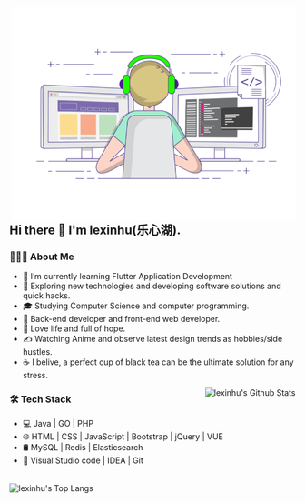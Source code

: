 <img align="right" alt="GIF" src="https://raw.githubusercontent.com/devSouvik/devSouvik/master/gif3.gif" width="500" />

## Hi there 👋  I'm lexinhu(乐心湖).

### 👨🏻‍💻 About Me 

- 🔭 I’m currently learning Flutter Application Development
- 🤔 Exploring new technologies and developing software solutions and quick hacks.
- 🎓 Studying Computer Science and computer programming.
- 💼 Back-end developer and front-end web developer.
- 🌱 Love life and full of hope.
- ✍️ Watching Anime and observe latest design trends as hobbies/side hustles.
- ☕ I belive, a perfect cup of black tea can be the ultimate solution for any stress. 

<img align="right" src="https://github-readme-stats.vercel.app/api?username=lexinhu&show_icons=true" alt="lexinhu's Github Stats">

### 🛠 Tech Stack

- 💻 Java | GO | PHP  
- 🌐 HTML | CSS | JavaScript | Bootstrap | jQuery | VUE
- 🛢  MySQL | Redis | Elasticsearch
- 🔧 Visual Studio code | IDEA | Git

<br/>

<img align="center" src="https://github-readme-stats.vercel.app/api/top-langs/?username=lexinhu" alt="lexinhu's Top Langs">

